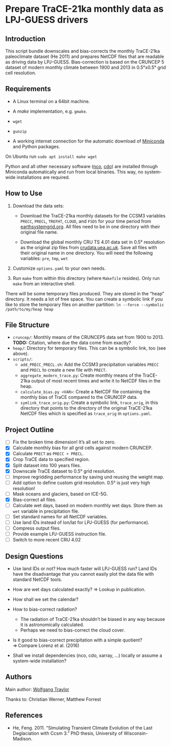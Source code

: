 Prepare TraCE-21ka monthly data as LPJ-GUESS drivers
====================================================

Introduction
------------

This script bundle downscales and bias-corrects the monthly TraCE-21ka paleoclimate dataset (He 2011) and prepares NetCDF files that are readable as driving data by LPJ-GUESS.
Bias-correction is based on the CRUNCEP 5 dataset of modern monthly climate between 1900 and 2013 in 0.5°x0.5° grid cell resolution.<!--TODO: Citation-->

<!--TODO:
- Algorithm for downscaling
- Why downscaling? ⇒ generate orthographical details
- How to interpret the high resolution: Anything that’s not elevation is an artefact.
- How are changing coast lines handled?
-->

Requirements
------------

- A Linux terminal on a 64bit machine.

- A _make_ implementation, e.g. `gmake`.

- `wget`

- `gunzip`

- A working internet connection for the automatic download of [Miniconda](https://conda.io/miniconda.html) and Python packages.

On Ubuntu run `sudo apt install make wget`

Python and all other necessary software ([nco](http://nco.sourceforge.net/), [cdo](https://code.mpimet.mpg.de/projects/cdo)) are installed through Miniconda automatically and run from local binaries.
This way, no system-wide installations are required.

How to Use
----------

1) Download the data sets:

    - Download the TraCE-21ka monthly datasets for the CCSM3 variables `PRECC`, `PRECL`, `TREFHT`, `CLOUD`, and `FSDS` for your time period from [earthsystemgrid.org](https://www.earthsystemgrid.org/dataset/ucar.cgd.ccsm3.trace.html). All files need to be in one directory with their original file name.

    - Download the global monthly CRU TS 4.01 data set in 0.5° resolution as the original zip files from [crudata.uea.ac.uk](https://crudata.uea.ac.uk/cru/data/hrg/). Save all files with their original name in one directory. You will need the following variables: `pre`, `tmp`, `wet`

4) Customize `options.yaml` to your own needs.

5) Run `make` from within this directory (where `Makefile` resides).
Only run `make` from an interactive shell.

There will be some temporary files produced.
They are stored in the “heap” directory.
It needs a lot of free space.
You can create a symbolic link if you like to store the temporary files on another partition: `ln --force --symbolic /path/to/my/heap heap`

File Structure
--------------

- `cruncep/`: Monthly means of the CRUNCEP5 data set from 1900 to 2013.
  **TODO:** Citation, where due the data come from exactly?
- `heap/`: Directory for temporary files. This can be a symbolic link, too (see above).
- `scripts/`:
    + `add_PRECC_PRECL.sh`: Add the CCSM3 precipitation variables `PRECC` and `PRECL` to create a new file with `PRECT`.
    + `aggregate_modern_trace.py`: Create monthly means of the TraCE-21ka output of most recent times and write it to NetCDF files in the heap.
    + `calculate_bias.py <VAR>`: Create a NetCDF file containing the monthly bias of TraCE compared to the CRUNCEP data.
	+ `symlink_trace_orig.py`: Create a symbolic link, `trace_orig`, in this directory that points to the directory of the original TraCE-21ka NetCDF files which is specified as `trace_orig` in `options.yaml`.

Project Outline
---------------

- [ ] Fix the broken time dimension! It’s all set to zero.
- [x] Calculate monthly bias for all grid cells against modern CRUNCEP.
- [x] Calculate `PRECT` as `PRECC + PRECL`.
- [x] Crop TraCE data to specified region.
- [x] Split dataset into 100 years files.
- [x] Downscale TraCE dataset to 0.5° grid resolution.
- [ ] Improve regridding performance by saving und reusing the weight map.
- [ ] Add option to define custom grid resolution. 0.5° is just very high resolution!
- [ ] Mask oceans and glaciers, based on ICE-5G.
- [x] Bias-correct all files.
- [ ] Calculate wet days, based on modern monthly wet days. Store them as `wet` variable in precipitation file.
- [ ] Set standard names for all NetCDF variables.
- [ ] Use land IDs instead of lon/lat for LPJ-GUESS (for performance).
- [ ] Compress output files.
- [ ] Provide example LPJ-GUESS instruction file.
- [ ] Switch to more recent CRU 4.02

Design Questions
----------------

- Use land IDs or not? How much faster will LPJ-GUESS run? Land IDs have the disadvantage that you cannot easily plot the data file with standard NetCDF tools.

- How are wet days calculated exactly? ⇒ Lookup in publication.

- How shall we set the calendar?

- How to bias-correct radiation?
    + The radiation of TraCE-21ka shouldn’t be biased in any way because it is astronomically calculated.
    + Perhaps we need to bias-correct the cloud cover.

- Is it good to bias-correct precipitation with a simple quotient? ⇒ Compare Lorenz et al. (2016)

- Shall we install dependencies (nco, cdo, xarray, ...) locally or assume a system-wide installation?

Authors
-------

Main author: [Wolfgang Traylor](mailto:wolfgang.pappa@senckenberg.de)

Thanks to: Christian Werner, Matthew Forrest

References
----------

- He, Feng. 2011. “Simulating Transient Climate Evolution of the Last Deglaciation with Ccsm 3.” PhD thesis, University of Wisconsin-Madison.
